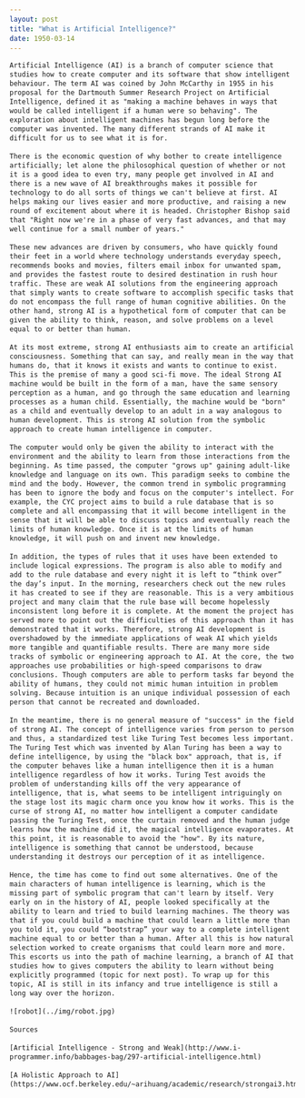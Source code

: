 ```yaml
---
layout: post
title: "What is Artificial Intelligence?"
date: 1950-03-14
---
```


	Artificial Intelligence (AI) is a branch of computer science that studies how to create computer and its software that show intelligent behaviour. The term AI was coined by John McCarthy in 1955 in his proposal for the Dartmouth Summer Research Project on Artificial Intelligence, defined it as "making a machine behaves in ways that would be called intelligent if a human were so behaving". The exploration about intelligent machines has begun long before the computer was invented. The many different strands of AI make it difficult for us to see what it is for.

	There is the economic question of why bother to create intelligence artificially; let alone the philosophical question of whether or not it is a good idea to even try, many people get involved in AI and there is a new wave of AI breakthroughs makes it possible for technology to do all sorts of things we can't believe at first. AI helps making our lives easier and more productive, and raising a new round of excitement about where it is headed. Christopher Bishop said that "Right now we're in a phase of very fast advances, and that may well continue for a small number of years."

	These new advances are driven by consumers, who have quickly found their feet in a world where technology understands everyday speech, recommends books and movies, filters email inbox for unwanted spam, and provides the fastest route to desired destination in rush hour traffic. These are weak AI solutions from the engineering approach that simply wants to create software to accomplish specific tasks that do not encompass the full range of human cognitive abilities. On the other hand, strong AI is a hypothetical form of computer that can be given the ability to think, reason, and solve problems on a level equal to or better than human. 

	At its most extreme, strong AI enthusiasts aim to create an artificial consciousness. Something that can say, and really mean in the way that humans do, that it knows it exists and wants to continue to exist. This is the premise of many a good sci-fi move. The ideal Strong AI machine would be built in the form of a man, have the same sensory perception as a human, and go through the same education and learning processes as a human child. Essentially, the machine would be "born" as a child and eventually develop to an adult in a way analogous to human development. This is strong AI solution from the symbolic approach to create human intelligence in computer.

	The computer would only be given the ability to interact with the environment and the ability to learn from those interactions from the beginning. As time passed, the computer "grows up" gaining adult-like knowledge and language on its own. This paradigm seeks to combine the mind and the body. However, the common trend in symbolic programming has been to ignore the body and focus on the computer's intellect. For example, the CYC project aims to build a rule database that is so complete and all encompassing that it will become intelligent in the sense that it will be able to discuss topics and eventually reach the limits of human knowledge. Once it is at the limits of human knowledge, it will push on and invent new knowledge.

	In addition, the types of rules that it uses have been extended to include logical expressions. The program is also able to modify and add to the rule database and every night it is left to “think over” the day’s input. In the morning, researchers check out the new rules it has created to see if they are reasonable. This is a very ambitious project and many claim that the rule base will become hopelessly inconsistent long before it is complete. At the moment the project has served more to point out the difficulties of this approach than it has demonstrated that it works. Therefore, strong AI development is overshadowed by the immediate applications of weak AI which yields more tangible and quantifiable results. There are many more side tracks of symbolic or engineering approach to AI. At the core, the two approaches use probabilities or high-speed comparisons to draw conclusions. Though computers are able to perform tasks far beyond the ability of humans, they could not mimic human intuition in problem solving. Because intuition is an unique individual possession of each person that cannot be recreated and downloaded.

	In the meantime, there is no general measure of "success" in the field of strong AI. The concept of intelligence varies from person to person and thus, a standardized test like Turing Test becomes less important. The Turing Test which was invented by Alan Turing has been a way to define intelligence, by using the "black box" approach, that is, if the computer behaves like a human intelligence then it is a human intelligence regardless of how it works. Turing Test avoids the problem of understanding kills off the very appearance of intelligence, that is, what seems to be intelligent intriguingly on the stage lost its magic charm once you know how it works. This is the curse of strong AI, no matter how intelligent a computer candidate passing the Turing Test, once the curtain removed and the human judge learns how the machine did it, the magical intelligence evaporates. At this point, it is reasonable to avoid the "how". By its nature, intelligence is something that cannot be understood, because understanding it destroys our perception of it as intelligence.

	Hence, the time has come to find out some alternatives. One of the main characters of human intelligence is learning, which is the missing part of symbolic program that can't learn by itself. Very early on in the history of AI, people looked specifically at the ability to learn and tried to build learning machines. The theory was that if you could build a machine that could learn a little more than you told it, you could “bootstrap” your way to a complete intelligent machine equal to or better than a human. After all this is how natural selection worked to create organisms that could learn more and more. This escorts us into the path of machine learning, a branch of AI that studies how to gives computers the ability to learn without being explicitly programmed (topic for next post). To wrap up for this topic, AI is still in its infancy and true intelligence is still a long way over the horizon.
	
	![robot](../img/robot.jpg)

	Sources

	[Artificial Intelligence - Strong and Weak](http://www.i-programmer.info/babbages-bag/297-artificial-intelligence.html)

	[A Holistic Approach to AI](https://www.ocf.berkeley.edu/~arihuang/academic/research/strongai3.html)



